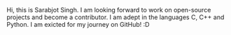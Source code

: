 Hi, this is Sarabjot Singh. I am looking forward to work on open-source projects and become a contributor. I am adept in the languages C, C++ and Python. I am exicted for my journey on GitHub!  :D
